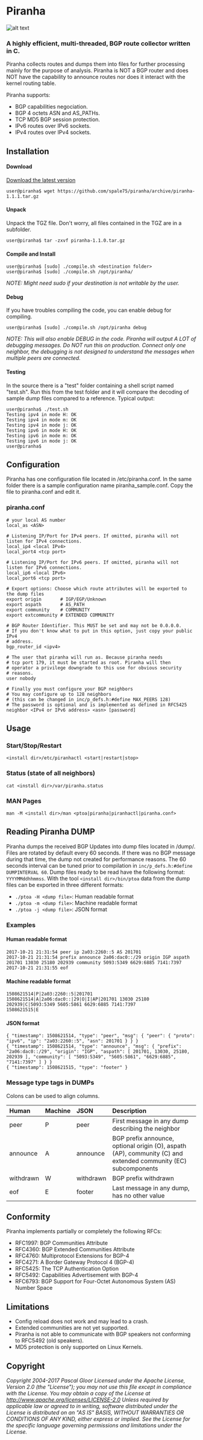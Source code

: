 # Piranha

![alt text](https://github.com/spale75/piranha/raw/master/web/piranha_s.png "Piranha Logo")

### A highly efficient, multi-threaded, BGP route collector written in C.

Piranha collects routes and dumps them into files for further processing mainly for the purpose of analysis.
Piranha is NOT a BGP router and does NOT have the capability to announce routes nor does it interact with the kernel routing table.

Piranha supports:
* BGP capabilities negociation.
* BGP 4 octets ASN and AS_PATHs.
* TCP MD5 BGP session protection.
* IPv6 routes over IPv6 sockets.
* IPv4 routes over IPv4 sockets.

## Installation

#### Download
[Download the latest version](https://github.com/spale75/piranha/archive/piranha-1.1.1.tar.gz)

    user@piranha$ wget https://github.com/spale75/piranha/archive/piranha-1.1.1.tar.gz
    
####  Unpack
Unpack the TGZ file. Don't worry, all files contained in the TGZ are in a subfolder.
    
    user@piranha$ tar -zxvf piranha-1.1.0.tar.gz

#### Compile and Install

    user@piranha$ [sudo] ./compile.sh <destination folder>
    user@piranha$ [sudo] ./compile.sh /opt/piranha/

*NOTE: Might need sudo if your destination is not writable by the user.*

#### Debug
If you have troubles compiling the code, you can enable debug for compiling.

    user@piranha$ [sudo] ./compile.sh /opt/piranha debug

*NOTE: This will also enable DEBUG in the code. Piranha will output A LOT of debugging messages. Do NOT run this on production. Connect only one neighbor, the debugging is not designed to understand the messages when multiple peers are connected.*

#### Testing
In the source there is a "test" folder containing a shell script named "test.sh". Run this from the test folder and it will compare the decoding of sample dump files compared to a reference. Typical output:

	user@piranha$ ./test.sh
    Testing ipv4 in mode H: OK
    Testing ipv4 in mode m: OK
    Testing ipv4 in mode j: OK
    Testing ipv6 in mode H: OK
    Testing ipv6 in mode m: OK
    Testing ipv6 in mode j: OK
	user@piranha$


## Configuration
Piranha has one configuration file located in <destination folder>/etc/piranha.conf. In the same folder there is a sample configuration name piranha_sample.conf. Copy the file to piranha.conf and edit it.

### piranha.conf
```
# your local AS number
local_as <ASN>

# Listening IP/Port for IPv4 peers. If omitted, piranha will not listen for IPv4 connections.
local_ip4 <local IPv4>
local_port4 <tcp port>

# Listening IP/Port for IPv6 peers. If omitted, piranha will not listen for IPv6 connections.
local_ip6 <local IPv6>
local_port6 <tcp port>

# Export options: Choose which route attributes will be exported to the dump files
export origin       # IGP/EGP/Unknown
export aspath       # AS_PATH
export community    # COMMUNITY
export extcommunity # EXTENDED COMMUNITY

# BGP Router Identifier. This MUST be set and may not be 0.0.0.0.
# If you don't know what to put in this option, just copy your public IPv4
# address.
bgp_router_id <ipv4>

# The user that piranha will run as. Because piranha needs
# tcp port 179, it must be started as root. Piranha will then
# operator a privilege downgrade to this use for obvious security
# reasons.
user nobody

# Finally you must configure your BGP neighbors
# You may configure up to 128 neighbors
# (this can be changed in inc/p_defs.h:#define MAX_PEERS 128)
# The password is optional and is implemented as defined in RFC5425
neighbor <IPv4 or IPv6 address> <asn> [password]
```
## Usage
### Start/Stop/Restart

    <install dir>/etc/piranhactl <start|restart|stop>

### Status (state of all neighbors)

    cat <install dir>/var/piranha.status

### MAN Pages

    man -M <install dir>/man <ptoa|piranha|piranhactl|piranha.conf>

## Reading Piranha DUMP
Piranha dumps the received BGP Updates into dump files located in <install dir>/dump/<neighbor IP>. Files are rotated by default every 60 seconds. If there was no BGP message during that time, the dump not created for performance reasons. The 60 seconds interval can be tuned prior to compilation in `inc/p_defs.h:#define DUMPINTERVAL 60`.
Dump files ready to be read have the following format: `YYYYMMddhhmmss`.
With the tool `<install dir>/bin/ptoa` data from the dump files can be exported in three different formats:

* `./ptoa -H <dump file>`: Human readable format
* `./ptoa -m <dump file>`: Machine readable format
* `./ptoa -j <dump file>`: JSON format

### Examples
#### Human readable format
```
2017-10-21 21:31:54 peer ip 2a03:2260::5 AS 201701
2017-10-21 21:31:54 prefix announce 2a06:dac0::/29 origin IGP aspath 201701 13030 25180 202939 community 5093:5349 6629:6885 7141:7397
2017-10-21 21:31:55 eof
```
#### Machine readable format
```
1508621514|P|2a03:2260::5|201701
1508621514|A|2a06:dac0::|29|O|I|AP|201701 13030 25180 202939|C|5093:5349 5605:5861 6629:6885 7141:7397
1508621515|E
```
#### JSON format
```
{ "timestamp": 1508621514, "type": "peer", "msg": { "peer": { "proto": "ipv6", "ip": "2a03:2260::5", "asn": 201701 } } }
{ "timestamp": 1508621514, "type": "announce", "msg": { "prefix": "2a06:dac0::/29", "origin": "IGP", "aspath": [ 201701, 13030, 25180, 202939 ], "community": [ "5093:5349", "5605:5861", "6629:6885", "7141:7397" ] } }
{ "timestamp": 1508621515, "type": "footer" }
```

### Message type tags in DUMPs
Colons can be used to align columns.

| Human     | Machine | JSON | Description |
|:----------|:--------|:----------|:---------------------------------------------------------------------------------------------------------------|
| peer      | P       | peer      | First message in any dump describing the neighbor                                                              |
| announce  | A       | announce  | BGP prefix announce, optional origin (O), aspath (AP), community (C) and extended community (EC) subcomponents |
| withdrawn | W       | withdrawn | BGP prefix withdrawn                                                                                           |
| eof       | E       | footer    | Last message in any dump, has no other value                                                                   |


## Conformity
Piranha implements partially or completely the following RFCs:
* RFC1997: BGP Communities Attribute
* RFC4360: BGP Extended Communities Attribute
* RFC4760: Multiprotocol Extensions for BGP-4
* RFC4271: A Border Gateway Protocol 4 (BGP-4)
* RFC5425: The TCP Authentication Option
* RFC5492: Capabilities Advertisement with BGP-4
* RFC6793: BGP Support for Four-Octet Autonomous System (AS) Number Space

## Limitations
* Config reload does not work and may lead to a crash.
* Extended communities are not yet supported.
* Piranha is not able to communicate with BGP speakers not conforming to RFC5492 (old speakers).
* MD5 protection is only supported on Linux Kernels.

## Copyright

*Copyright 2004-2017 Pascal Gloor*
*Licensed under the Apache License, Version 2.0 (the "License"); you may not use this file except in compliance with the License. You may obtain a copy of the License at http://www.apache.org/licenses/LICENSE-2.0*
*Unless required by applicable law or agreed to in writing, software distributed under the License is distributed on an "AS IS" BASIS, WITHOUT WARRANTIES OR CONDITIONS OF ANY KIND, either express or implied. See the License for the specific language governing permissions and limitations under the License.*


